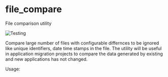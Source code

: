 # file_compare
File comparison utility

![Testing](https://github.com/saripirala/file_compare/workflows/Testing/badge.svg?branch=review)

  Compare large number of files with configurable differnces to be ignored like unique identifiers, date time stamps in the file. 
  The utility will be useful in application migration projects to compare the data generated by existing and new applications has not changed.
  
  Usage:
